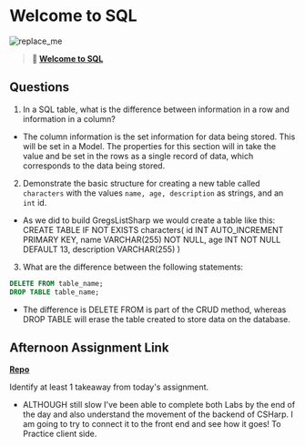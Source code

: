 # Welcome to SQL

![replace_me](https://codeworks.blob.core.windows.net/public/assets/img/illustrations/placeholder.svg)

> **📖 [Welcome to SQL](https://codeworksacademy.com/fs-student-guide/resources/wk11/01-MySQL-GettingStarted)**

## Questions

1. In a SQL table, what is the difference between information in a row and information in a column?

-   The column information is the set information for data being stored. This will be set in a Model. The properties for this section will in take the value and be set in the rows as a single record of data, which corresponds to the data being stored.

2. Demonstrate the basic structure for creating a new table called `characters` with the values `name, age, description` as strings, and an `int` id.

-   As we did to build GregsListSharp we would create a table like this:
CREATE TABLE IF NOT EXISTS characters(
    id INT AUTO_INCREMENT PRIMARY KEY,
    name VARCHAR(255) NOT NULL,
    age INT NOT NULL DEFAULT 13,
    description VARCHAR(255)
)

3. What are the difference between the following statements: 
```sql
DELETE FROM table_name;
DROP TABLE table_name;
```
-   The difference is DELETE FROM is part of the CRUD method, whereas DROP TABLE will erase the table created to store data on the database.

## Afternoon Assignment Link

**[Repo](https://github.com/Linda-Taing/GregslistCSharp)**

Identify at least 1 takeaway from today's assignment.
-   ALTHOUGH still slow I've been able to complete both Labs by the end of the day and also understand the movement of the backend of CSHarp. I am going to try to connect it to the front end and see how it goes! To Practice client side.
